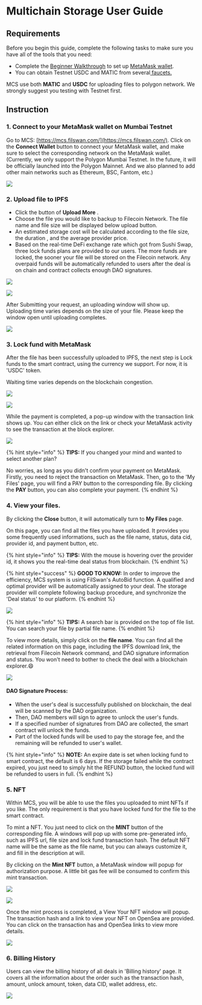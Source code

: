 # Multichain Storage User Guide

## Requirements <a href="#requirements" id="requirements"></a>

Before you begin this guide, complete the following tasks to make sure you have all of the tools that you need:

* Complete the [Beginner Walkthrough](public-testnet.md) to set up [MetaMask wallet](setup-metamask.md).
* You can obtain Testnet USDC and MATIC from several[ faucets.](../../development-resource/swan-token-contract/)

MCS use both **MATIC** and **USDC** for uploading files to polygon network. We strongly suggest you testing with Testnet first.

## **Instruction**

### **1. Connect to your MetaMask wallet on Mumbai Testnet**

Go to MCS: [https://mcs.filswan.com/](https://mcs.filswan.com/). Click on the **Connect Wallet** button to connect your MetaMask wallet, and make sure to select the corresponding network on the MetaMask wallet. (Currently, we only support the Polygon Mumbai Testnet. In the future, it will be officially launched into the Polygon Mainnet. And we also planned to add other main networks such as Ethereum, BSC, Fantom, etc.)

![](<../../.gitbook/assets/1 (3).png>)

### 2. Upload file **to IPFS**

* Click the button of **Upload More** .
* Choose the file you would like to backup to Filecoin Network. The file name and file size will be displayed below upload button.
* An estimated storage cost will be calculated according to the file size, the duration , and the average provider price.
* Based on the real-time DeFi exchange rate which got from Sushi Swap, three lock funds plans are provided to our users. The more funds are locked, the sooner your file will be stored on the Filecoin network. Any overpaid funds will be automatically refunded to users after the deal is on chain and contract collects enough DAO signatures.

![](<../../.gitbook/assets/2 (2).png>)

![](<../../.gitbook/assets/3 (2).png>)

After Submitting your request, an uploading window will show up. Uploading time varies depends on the size of your file. Please keep the window open until uploading completes.

![](<../../.gitbook/assets/4 (1).png>)

### **3. Lock fund with MetaMask**

After the file has been successfully uploaded to IPFS, the next step is Lock funds to the smart contract, using the currency we support. For now, it is 'USDC' token.

Waiting time varies depends on the blockchain congestion.

![](../../.gitbook/assets/5.png)

![](../../.gitbook/assets/6.png)

While the payment is completed, a pop-up window with the transaction link shows up. You can either click on the link or check your MetaMask activity to see the transaction at the block explorer.

![](<../../.gitbook/assets/7 (1).png>)

{% hint style="info" %}
**TIPS:** If you changed your mind and wanted to select another plan?

No worries, as long as you didn't confirm your payment on MetaMask. Firstly, you need to reject the transaction on MetaMask. Then, go to the 'My Files' page, you will find a PAY button to the corresponding file. By clicking the **PAY** button, you can also complete your payment.
{% endhint %}

### **4. View your files.**

By clicking the **Close** button, it will automatically turn to **My Files** page.

On this page, you can find all the files you have uploaded. It provides you some frequently used informations, such as the file name, status, data cid, provider id, and payment button, etc.&#x20;

{% hint style="info" %}
**TIPS:** With the mouse is hovering over the provider id, it shows you the real-time deal status from blockchain.
{% endhint %}

{% hint style="success" %}
**GOOD TO KNOW:** In order to improve the efficiency, MCS system is using FilSwan's AutoBid function. A qualified and optimal provider will be automatically assigned to your deal. The storage provider will complete following backup procedure, and synchronize the 'Deal status' to our platform.
{% endhint %}

![](../../.gitbook/assets/8.png)

{% hint style="info" %}
**TIPS:** A search bar is provided on the top of file list. You can search your file by partial file name.&#x20;
{% endhint %}

To view more details, simply click on the **file name**. You can find all the related information on this page, including the IPFS download link, the retrieval from Filecoin Network command, and DAO signature information and status. You won't need to bother to check the deal with a blockchain explorer.:smile:

![](<../../.gitbook/assets/9 (3).gif>)

#### DAO Signature Process:

* When the user's deal is successfully published on blockchain, the deal will be scanned by the DAO organization.&#x20;
* Then, DAO members will sign to agree to unlock the user's funds.&#x20;
* If a specified number of signatures from DAO are collected, the smart contract will unlock the funds.&#x20;
* Part of the locked funds will be used to pay the storage fee, and the remaining will be refunded to user's wallet.

{% hint style="info" %}
**NOTE:** An expire date is set when locking fund to smart contract, the default is 6 days. If the storage failed while the contract expired, you just need to simply hit the REFUND button, the locked fund will be refunded to users in full.&#x20;
{% endhint %}

### 5. NFT

Within MCS, you will be able to use the files you uploaded to mint NFTs if you like. The only requirement is that you have locked fund for the file to the smart contract.

To mint a NFT. You just need to click on the **MINT** button of the corresponding file. A windows will pop up with some pre-generated info, such as IPFS url, file size and lock fund transaction hash. The default NFT name will be the same as the file name, but you can always customize it, and fill in the description at will.

By clicking on the **Mint NFT** button, a MetaMask window will popup for authorization purpose. A little bit gas fee will be consumed to confirm this mint transaction.&#x20;

![](../../.gitbook/assets/12.gif)

![](../../.gitbook/assets/14.png)

Once the mint process is completed, a View Your NFT window will popup. The transaction hash and a link to view your NFT on OpenSea are provided. You can click on the transaction has and OpenSea links to view more details.

![](../../.gitbook/assets/12.png)

### 6. Billing History

Users can view the billing history of all deals in 'Billing history' page. It covers all the information about the order such as the transaction hash, amount, unlock amount, token, data CID, wallet address, etc.

![](../../.gitbook/assets/10.png)
